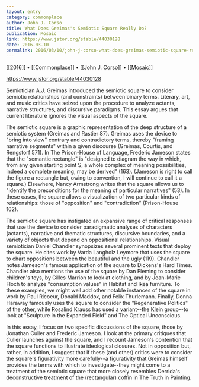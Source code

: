 ```yaml
---
layout: entry
category: commonplace
author: John J. Corso
title: What Does Greimas's Semiotic Square Really Do?
publication: Mosaic
link: https://www.jstor.org/stable/44030128
date: 2016-03-10
permalink: 2016/03/10/john-j-corso-what-does-greimas-semiotic-square-really-do
---
```


[[2016]] • [[Commonplace]] • [[John J. Corso]] • [[Mosaic]]

https://www.jstor.org/stable/44030128

Semiotician A.J. Greimas introduced the semiotic square to consider semiotic relationships (and constraints) between binary terms. Literary, art, and music critics have seized upon the procedure to analyze actants, narrative structures, and discursive paradigms. This essay argues that current literature ignores the visual aspects of the square. 

The semiotic square is a graphic representation of the deep structure of a semiotic system (Greimas and Rastier 87). Greimas uses the device to "bring into view" contrary and contradictory terms, thereby "framing narrative segments" within a given discourse (Greimas, Courtis, and Rengstorf 571). In The Prison-House of Language, Frederic Jameson states that the "semantic rectangle" is "designed to diagram the way in which, from any given starting point S, a whole complex of meaning possibilities, indeed a complete meaning, may be derived" (163). (Jameson is right to call the figure a rectangle but, owing to convention, I will continue to call it a square.) Elsewhere, Nancy Armstrong writes that the square allows us to "identify the preconditions for the meaning of particular narratives" (53). In these cases, the square allows a visualization of two particular kinds of relationships: those of "opposition" and "contradiction" (Prison-House 162). 

The semiotic square has instigated an expansive range of critical responses that use the device to consider paradigmatic analyses of characters (actants), narrative and thematic structures, discursive boundaries, and a variety of objects that depend on oppositional relationships. Visual semiotician Daniel Chandler synopsizes several prominent texts that deploy the square. He cites work by Varda Langholz Leymore that uses the square to chart oppositions between the beautiful and the ugly (119). Chandler notes Jameson's famous application of the square to Dickens's Hard Times. Chandler also mentions the use of the square by Dan Fleming to consider children's toys, by Gilles Marrion to look at clothing, and by Jean-Marie Floch to analyze "consumption values" in Habitat and Ikea furniture. To these examples, we might well add other notable instances of the square in work by Paul Ricoeur, Donald Maddox, and Felix Thurlemann. Finally, Donna Haraway famously uses the square to consider the "Regenerative Politics" of the other, while Rosalind Krauss has used a variant--the Klein group--to look at "Sculpture in the Expanded Field" and The Optical Unconscious. 

In this essay, I focus on two specific discussions of the square, those by Jonathan Culler and Frederic Jameson. I look at the primary critiques that Culler launches against the square, and I recount Jameson's contention that the square functions to illustrate ideological closures. Not in opposition but, rather, in addition, I suggest that if these (and other) critics were to consider the square's figurativity more carefully--a figurativity that Greimas himself provides the terms with which to investigate--they might come to a treatment of the semiotic square that more closely resembles Derrida's deconstructive treatment of the (rectangular) coffin in The Truth in Painting.
